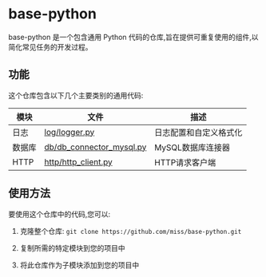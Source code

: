 # base-python

base-python 是一个包含通用 Python 代码的仓库,旨在提供可重复使用的组件,以简化常见任务的开发过程。

## 功能

这个仓库包含以下几个主要类别的通用代码:

| 模块 | 文件 | 描述 |
|------|------|------|
| 日志 | [log/logger.py](log/logger.py) | 日志配置和自定义格式化 |
| 数据库 | [db/db_connector_mysql.py](db/db_connector_mysql.py) | MySQL数据库连接器 |
| HTTP | [http/http_client.py](http/http_client.py) | HTTP请求客户端 |

## 使用方法

要使用这个仓库中的代码,您可以:

1. 克隆整个仓库:   ```
   git clone https://github.com/miss/base-python.git   ```

2. 复制所需的特定模块到您的项目中

3. 将此仓库作为子模块添加到您的项目中
